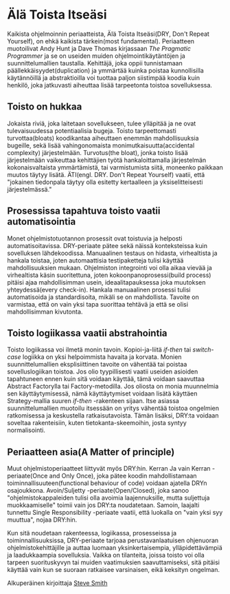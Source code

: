 # Älä Toista Itseäsi

Kaikista ohjelmoinnin periaatteista, Älä Toista Itseäsi(DRY, Don't Repeat Yourself), on ehkä kaikista tärkein(most fundamental). Periaatteen muotoilivat Andy Hunt ja Dave Thomas kirjassaan *The Pragmatic Programmer* ja se on useiden muiden ohjelmointikäytäntöjen ja suunnittelumallien taustalla. Kehittäjä, joka oppii tunnistamaan päällekkäisyydet(duplication) ja ymmärtää kuinka poistaa kunnollisilla käytännöillä ja abstraktioilla voi tuottaa paljon siistimpää koodia kuin henkilö, joka jatkuvasti aiheuttaa lisää tarpeetonta toistoa sovelluksessa.

Toisto on hukkaa
--

Jokaista riviä, joka laitetaan sovellukseen, tulee ylläpitää ja ne ovat tulevaisuudessa potentiaalisia bugeja. Toisto tarpeettomasti turvottaa(bloats) koodikantaa aiheuttaen enemmän mahdollisuuksia bugeille, sekä lisää vahingonomaista monimutkaisuutta(accidental complexity) järjestelmään. Turvotus(the bloat), jonka toisto lisää järjestelmään vaikeuttaa kehittäjien työtä hankaloittamalla järjestelmän kokonaisvaltaista ymmärtämistä, tai varmistumista siitä, moneenko paikkaan muutos täytyy lisätä. ÄTI(engl. DRY. Don't Repeat Yourself) vaatii, että "jokainen tiedonpala täytyy olla esitetty kertaalleen ja yksiselitteisesti järjestelmässä."

Prosessissa tapahtuva toisto vaatii automatisointia
--

Monet ohjelmistotuotannon prosessit ovat toistuvia ja helposti automatisoitavissa. DRY-periaate pätee sekä näissä konteksteissa kuin sovelluksen lähdekoodissa. Manuaalinen testaus on hidasta, virhealtista ja hankala toistaa, joten automaattisia testipaketteja tulisi käyttää mahdollisuuksien mukaan. Ohjelmiston integrointi voi olla aikaa vievää ja virhealtista käsin suoritettuna, joten kokoonpanoprosessi(build process) pitäisi ajaa mahdollisimman usein, ideaalitapauksessa joka muutoksen yhteydessä(every check-in). Hankala manuaalinen prosessi tulisi automatisoida ja standardisoita, mikäli se on mahdollista. Tavoite on varmistaa, että on vain yksi tapa suorittaa tehtävä ja että se olisi mahdollisimman kivutonta.

Toisto logiikassa vaatii abstrahointia
--

Toisto logiikassa voi ilmetä monin tavoin. Kopioi-ja-liitä *if-then* tai *switch-case* logiikka on yksi helpoimmista havaita ja korvata. Monien suunnittelumallien eksplisiittinen tavoite on vähentää tai poistaa sovelluslogiikan toistoa. Jos olio tyypillisesti vaatii useiden asioiden tapahtuneen ennen kuin sitä voidaan käyttää, tämä voidaan saavuttaa Abstract Factorylla tai Factory-metodilla. Jos oliosta on monia muunnelmia sen käyttäytymisessä, nämä käyttäytymiset voidaan lisätä käyttäen Strategy-mallia suuren *if-then* -rakenteen sijaan. Itse asiassa  suunnittelumallien muotoilu itsessään on yritys vähentää toistoa ongelmien ratkomisessa ja keskustella ratkaisutavoista. Tämän lisäksi, DRY:ta voidaan soveltaa rakenteisiin, kuten tietokanta-skeemoihin, josta syntyy normalisointi.

Periaatteen asia(A Matter of principle)
--

Muut ohjelmistoperiaatteet liittyvät myös DRY:hin. Kerran Ja vain Kerran -periaate(Once and Only Once), joka pätee koodin mahdollistamaan toiminnallisuuteen(functional behaviour of code) voidaan ajatella DRYn osajoukkona. Avoin/Suljetty -periaate(Open/Closed), joka sanoo "ohjelmistokappaleiden tulisi olla avoimia laajennuksille, mutta suljettuja muokkaamiselle" toimii vain jos DRY:ta noudatetaan. Samoin, laajalti tunnettu Single Responsibility -periaate vaatii, että luokalla on "vain yksi syy muuttua", nojaa DRY:hin.

Kun sitä noudetaan rakenteessa, logiikassa, prosesseissa ja toiminnallisuuksissa, DRY-periaate tarjoaa perustavanlaatuisen ohjenuoran ohjelmistokehittäjille ja auttaa luomaan yksinkertaisempia, ylläpidettävämpiä ja laadukkaampia sovelluksia. Vaikka on tilanteita, joissa toisto voi olla tarpeen suorituskyvyn tai muiden vaatimuksien saavuttamiseksi, sitä pitäisi käyttää vain kun se suoraan ratkaisee varsinaisen, eikä keksityn ongelman.

Alkuperäinen kirjoittaja [Steve Smith](http://programmer.97things.oreilly.com/wiki/index.php/Steve_Smith)
